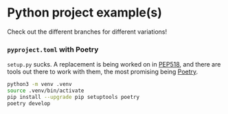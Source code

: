 # Python project example(s)

Check out the different branches for different variations!

### `pyproject.toml` with Poetry

`setup.py` sucks. A replacement is being worked on in [PEP518](https://www.python.org/dev/peps/pep-0518/), and there are tools out there to work with them, the most promising being [Poetry](https://poetry.eustace.io/).

```bash
python3 -m venv .venv
source .venv/bin/activate
pip install --upgrade pip setuptools poetry
poetry develop
```
